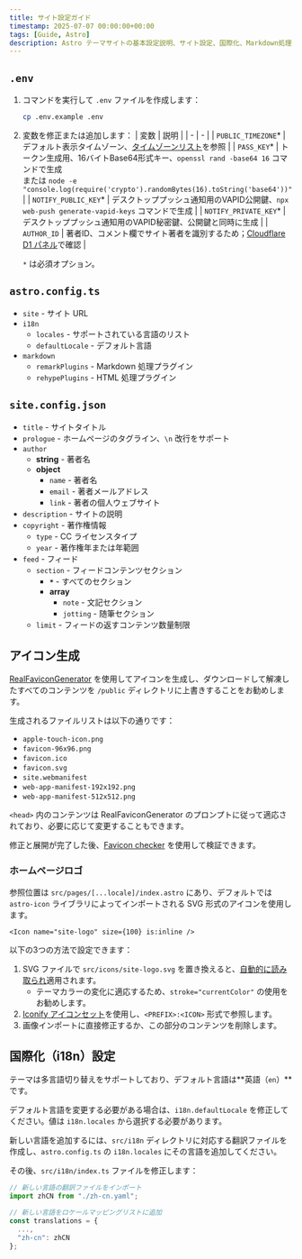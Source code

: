 ```yaml
---
title: サイト設定ガイド
timestamp: 2025-07-07 00:00:00+00:00
tags: [Guide, Astro]
description: Astro テーマサイトの基本設定説明、サイト設定、国際化、Markdown処理などのコア設定項目をカバー。
---
```


## `.env`

1. コマンドを実行して `.env` ファイルを作成します：
    ```sh
    cp .env.example .env
    ```
2. 変数を修正または追加します：
    | 変数 | 説明 |
    | - | - |
    | `PUBLIC_TIMEZONE`* | デフォルト表示タイムゾーン、[タイムゾーンリスト](https://en.wikipedia.org/wiki/List_of_tz_database_time_zones#List)を参照 |
    | `PASS_KEY`* | トークン生成用、16バイトBase64形式キー、`openssl rand -base64 16` コマンドで生成<br>または `node -e "console.log(require('crypto').randomBytes(16).toString('base64'))"` |
    | `NOTIFY_PUBLIC_KEY`* | デスクトッププッシュ通知用のVAPID公開鍵、`npx web-push generate-vapid-keys` コマンドで生成 |
    | `NOTIFY_PRIVATE_KEY`* | デスクトッププッシュ通知用のVAPID秘密鍵、公開鍵と同時に生成 |
    | `AUTHOR_ID` | 著者ID、コメント欄でサイト著者を識別するため；[Cloudflare D1 パネル](https://dash.cloudflare.com/?to=/:account/workers/d1)で確認 |

    `*` は必須オプション。

## `astro.config.ts`

- `site` - サイト URL
- `i18n`
    - `locales` - サポートされている言語のリスト
    - `defaultLocale` - デフォルト言語
- `markdown`
    - `remarkPlugins` - Markdown 処理プラグイン
    - `rehypePlugins` - HTML 処理プラグイン

## `site.config.json`

- `title` - サイトタイトル
- `prologue` - ホームページのタグライン、`\n` 改行をサポート
- `author`
    - **string** - 著者名
    - **object**
        - `name` - 著者名
        - `email` - 著者メールアドレス
        - `link` - 著者の個人ウェブサイト
- `description` - サイトの説明
- `copyright` - 著作権情報
    - `type` - CC ライセンスタイプ
    - `year` - 著作権年または年範囲
- `feed` - フィード
    - `section` - フィードコンテンツセクション
        - **`*`** - すべてのセクション
        - **array**
            - `note` - 文記セクション
            - `jotting` - 随筆セクション
    - `limit` - フィードの返すコンテンツ数量制限

## アイコン生成

[RealFaviconGenerator](https://realfavicongenerator.net/) を使用してアイコンを生成し、ダウンロードして解凍したすべてのコンテンツを `/public` ディレクトリに上書きすることをお勧めします。

生成されるファイルリストは以下の通りです：

- `apple-touch-icon.png`
- `favicon-96x96.png`
- `favicon.ico`
- `favicon.svg`
- `site.webmanifest`
- `web-app-manifest-192x192.png`
- `web-app-manifest-512x512.png`

`<head>` 内のコンテンツは RealFaviconGenerator のプロンプトに従って適応されており、必要に応じて変更することもできます。

修正と展開が完了した後、[Favicon checker](https://realfavicongenerator.net/favicon-checker) を使用して検証できます。

### ホームページロゴ

参照位置は `src/pages/[...locale]/index.astro` にあり、デフォルトでは `astro-icon` ライブラリによってインポートされる SVG 形式のアイコンを使用します。

```astro
<Icon name="site-logo" size={100} is:inline />
```

以下の3つの方法で設定できます：

1. SVG ファイルで `src/icons/site-logo.svg` を置き換えると、[自動的に読み取られ](https://www.astroicon.dev/guides/customization/#local-icons)適用されます。
    - テーマカラーの変化に適応するため、`stroke="currentColor"` の使用をお勧めします。
2. [Iconify アイコンセット](https://www.astroicon.dev/guides/customization/#open-source-icon-sets)を使用し、`<PREFIX>:<ICON>` 形式で参照します。
3. 画像インポートに直接修正するか、この部分のコンテンツを削除します。

## 国際化（i18n）設定

テーマは多言語切り替えをサポートしており、デフォルト言語は**英語（`en`）**です。

デフォルト言語を変更する必要がある場合は、`i18n.defaultLocale` を修正してください。値は `i18n.locales` から選択する必要があります。

新しい言語を追加するには、`src/i18n` ディレクトリに対応する翻訳ファイルを作成し、`astro.config.ts` の `i18n.locales` にその言語を追加してください。

その後、`src/i18n/index.ts` ファイルを修正します：

```ts
// 新しい言語の翻訳ファイルをインポート
import zhCN from "./zh-cn.yaml";

// 新しい言語をロケールマッピングリストに追加
const translations = { 
  ...,
  "zh-cn": zhCN
};
```
